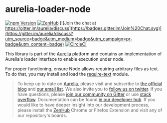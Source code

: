 # aurelia-loader-node

[![npm Version](https://img.shields.io/npm/v/aurelia-loader-webpack.svg)](https://www.npmjs.com/package/aurelia-loader-webpack)
[![ZenHub](https://raw.githubusercontent.com/ZenHubIO/support/master/zenhub-badge.png)](https://zenhub.io)
[![Join the chat at https://gitter.im/aurelia/discuss](https://badges.gitter.im/Join%20Chat.svg)](https://gitter.im/aurelia/discuss?utm_source=badge&utm_medium=badge&utm_campaign=pr-badge&utm_content=badge)
[![CircleCI](https://circleci.com/gh/aurelia/loader-webpack.svg?style=shield)](https://circleci.com/gh/aurelia/loader-webpack)

This library is part of the [Aurelia](http://www.aurelia.io/) platform and contains an implementation of Aurelia's loader interface to enable execution under node.

For proper functioning, ensure Node allows requiring arbitrary files as text. To do that, you may install and load the [require-text](https://github.com/jakutis/require-text) module.

> To keep up to date on [Aurelia](http://www.aurelia.io/), please visit and subscribe to [the official blog](http://blog.aurelia.io/) and [our email list](http://eepurl.com/ces50j). We also invite you to [follow us on twitter](https://twitter.com/aureliaeffect). If you have questions, please [join our community on Gitter](https://gitter.im/aurelia/discuss) or use [stack overflow](http://stackoverflow.com/search?q=aurelia). Documentation can be found [in our developer hub](http://aurelia.io/hub.html). If you would like to have deeper insight into our development process, please install the [ZenHub](https://zenhub.io) Chrome or Firefox Extension and visit any of our repository's boards.
